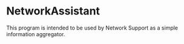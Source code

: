 # NetworkAssistant
This program is intended to be used by Network Support as a simple information aggregator. 
